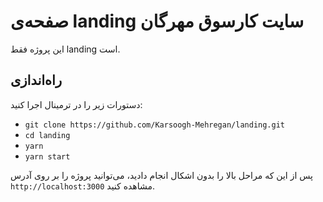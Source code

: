 # صفحه‌ی landing سایت کارسوق مهرگان
این پروژه فقط landing است.

## راه‌اندازی
دستورات زیر را در ترمینال اجرا کنید:
- `git clone https://github.com/Karsoogh-Mehregan/landing.git`
- `cd landing`
- `yarn`
- `yarn start`

پس از این که مراحل بالا را بدون اشکال انجام دادید، می‌توانید پروژه را بر روی آدرس `http://localhost:3000` مشاهده کنید. 
